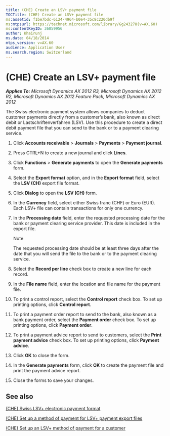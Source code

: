 ```yaml
---
title: (CHE) Create an LSV+ payment file
TOCTitle: (CHE) Create an LSV+ payment file
ms:assetid: f1be7bdc-6124-4964-b0e4-35c8c220db9f
ms:mtpsurl: https://technet.microsoft.com/library/Gg243278(v=AX.60)
ms:contentKeyID: 36059956
author: Khairunj
ms.date: 04/18/2014
mtps_version: v=AX.60
audience: Application User
ms.search.region: Switzerland
---
```


# (CHE) Create an LSV+ payment file 


_**Applies To:** Microsoft Dynamics AX 2012 R3, Microsoft Dynamics AX 2012 R2, Microsoft Dynamics AX 2012 Feature Pack, Microsoft Dynamics AX 2012_

The Swiss electronic payment system allows companies to deduct customer payments directly from a customer’s bank, also known as direct debit or Lastschriftenverfahren (LSV). Use this procedure to create a direct debit payment file that you can send to the bank or to a payment clearing service.

1.  Click **Accounts receivable** \> **Journals** \> **Payments** \> **Payment journal**.

2.  Press CTRL+N to create a new journal and click **Lines**.

3.  Click **Functions** \> **Generate payments** to open the **Generate payments** form.

4.  Select the **Export format** option, and in the **Export format** field, select the **LSV (CH)** export file format.

5.  Click **Dialog** to open the **LSV (CH)** form.

6.  In the **Currency** field, select either Swiss franc (CHF) or Euro (EUR). Each LSV+ file can contain transactions for only one currency.

7.  In the **Processing date** field, enter the requested processing date for the bank or payment clearing service provider. This date is included in the export file.
    

    > [!NOTE]
    > <P>The requested processing date should be at least three days after the date that you will send the file to the bank or to the payment clearing service.</P>



8.  Select the **Record per line** check box to create a new line for each record.

9.  In the **File name** field, enter the location and file name for the payment file.

10. To print a control report, select the **Control report** check box. To set up printing options, click **Control report**.

11. To print a payment order report to send to the bank, also known as a bank payment order, select the **Payment order** check box. To set up printing options, click **Payment order**.

12. To print a payment advice report to send to customers, select the **Print payment advice** check box. To set up printing options, click **Payment advice**.

13. Click **OK** to close the form.

14. In the **Generate payments** form, click **OK** to create the payment file and print the payment advice report.

15. Close the forms to save your changes.

## See also

[(CHE) Swiss LSV+ electronic payment format](che-swiss-lsv-electronic-payment-format.md)

[(CHE) Set up a method of payment for LSV+ payment export files](che-set-up-a-method-of-payment-for-lsv-payment-export-files.md)

[(CHE) Set up an LSV+ method of payment for a customer](che-set-up-an-lsv-method-of-payment-for-a-customer.md)

  


